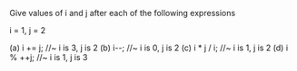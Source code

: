 Give values of i and j after each of the following expressions

i = 1, j = 2 

(a) i += j; //~ i is 3, j is 2
(b) i--; //~ i is 0, j is 2
(c) i * j / i; //~ i is 1, j is 2
(d) i % ++j; //~ i is 1, j is 3
